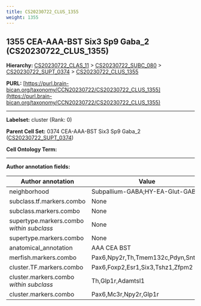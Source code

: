 ```yaml
---
title: CS20230722_CLUS_1355
weight: 1355
---
```

## 1355 CEA-AAA-BST Six3 Sp9 Gaba_2 (CS20230722_CLUS_1355)
<b>Hierarchy: </b>
[CS20230722_CLAS_11](../CS20230722_CLAS_11) >
[CS20230722_SUBC_080](../CS20230722_SUBC_080) >
[CS20230722_SUPT_0374](../CS20230722_SUPT_0374) >
[CS20230722_CLUS_1355](../CS20230722_CLUS_1355)

**PURL:** [https://purl.brain-bican.org/taxonomy/CCN20230722/CS20230722_CLUS_1355](https://purl.brain-bican.org/taxonomy/CCN20230722/CS20230722_CLUS_1355)

---


**Labelset:** cluster (Rank: 0)

**Parent Cell Set:** 0374 CEA-AAA-BST Six3 Sp9 Gaba_2 ([CS20230722_SUPT_0374](../CS20230722_SUPT_0374))



**Cell Ontology Term:** 

[MARKER GENES.]: #


---

[TRANSFERRED ANNOTATIONS.]: #


[AUTHOR ANNOTATION FIELDS.]: #


**Author annotation fields:**

| Author annotation | Value |
|-------------------|-------|
|neighborhood|Subpallium-GABA;HY-EA-Glut-GABA|
|subclass.tf.markers.combo|None|
|subclass.markers.combo|None|
|supertype.markers.combo _within subclass_|None|
|supertype.markers.combo|None|
|anatomical_annotation|AAA CEA BST|
|merfish.markers.combo|Pax6,Npy2r,Th,Tmem132c,Pdyn,Sntg2|
|cluster.TF.markers.combo|Pax6,Foxp2,Esr1,Six3,Tshz1,Zfpm2|
|cluster.markers.combo _within subclass_|Th,Glp1r,Adamtsl1|
|cluster.markers.combo|Pax6,Mc3r,Npy2r,Glp1r|
